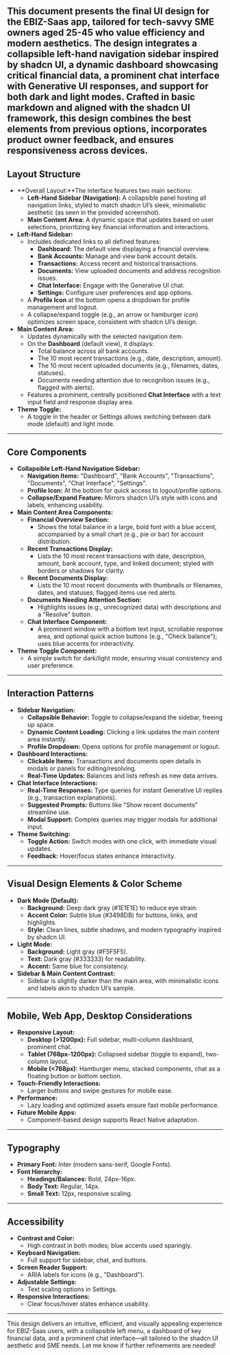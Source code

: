 This document presents the final UI design for the EBIZ-Saas app, tailored for tech-savvy SME owners aged 25-45 who value efficiency and modern aesthetics. The design integrates a collapsible left-hand navigation sidebar inspired by shadcn UI, a dynamic dashboard showcasing critical financial data, a prominent chat interface with Generative UI responses, and support for both dark and light modes. Crafted in basic markdown and aligned with the shadcn UI framework, this design combines the best elements from previous options, incorporates product owner feedback, and ensures responsiveness across devices.
---
## Layout Structure
* **Overall Layout:**The interface features two main sections:
	* **Left-Hand Sidebar (Navigation):** A collapsible panel hosting all navigation links, styled to match shadcn UI’s sleek, minimalistic aesthetic (as seen in the provided screenshot).
	* **Main Content Area:** A dynamic space that updates based on user selections, prioritizing key financial information and interactions.
* **Left-Hand Sidebar:**
	* Includes dedicated links to all defined features:
		* **Dashboard:** The default view displaying a financial overview.
		* **Bank Accounts:** Manage and view bank account details.
		* **Transactions:** Access recent and historical transactions.
		* **Documents:** View uploaded documents and address recognition issues.
		* **Chat Interface:** Engage with the Generative UI chat.
		* **Settings:** Configure user preferences and app options.
	* A **Profile Icon** at the bottom opens a dropdown for profile management and logout.
	* A collapse/expand toggle (e.g., an arrow or hamburger icon) optimizes screen space, consistent with shadcn UI’s design.
* **Main Content Area:**
	* Updates dynamically with the selected navigation item.
	* On the **Dashboard** (default view), it displays:
		* Total balance across all bank accounts.
		* The 10 most recent transactions (e.g., date, description, amount).
		* The 10 most recent uploaded documents (e.g., filenames, dates, statuses).
		* Documents needing attention due to recognition issues (e.g., flagged with alerts).
	* Features a prominent, centrally positioned **Chat Interface** with a text input field and response display area.
* **Theme Toggle:**
	* A toggle in the header or Settings allows switching between dark mode (default) and light mode.
---
## Core Components
* **Collapsible Left-Hand Navigation Sidebar:**
	* **Navigation Items:** "Dashboard", "Bank Accounts", "Transactions", "Documents", "Chat Interface", "Settings".
	* **Profile Icon:** At the bottom for quick access to logout/profile options.
	* **Collapse/Expand Feature:** Mirrors shadcn UI’s style with icons and labels, enhancing usability.
* **Main Content Area Components:**
	* **Financial Overview Section:**
		* Shows the total balance in a large, bold font with a blue accent, accompanied by a small chart (e.g., pie or bar) for account distribution.
	* **Recent Transactions Display:**
		* Lists the 10 most recent transactions with date, description, amount, bank account, type, and linked document; styled with borders or shadows for clarity.
	* **Recent Documents Display:**
		* Lists the 10 most recent documents with thumbnails or filenames, dates, and statuses; flagged items use red alerts.
	* **Documents Needing Attention Section:**
		* Highlights issues (e.g., unrecognized data) with descriptions and a "Resolve" button.
	* **Chat Interface Component:**
		* A prominent window with a bottom text input, scrollable response area, and optional quick action buttons (e.g., "Check balance"); uses blue accents for interactivity.
* **Theme Toggle Component:**
	* A simple switch for dark/light mode, ensuring visual consistency and user preference.
---
## Interaction Patterns
* **Sidebar Navigation:**
	* **Collapsible Behavior:** Toggle to collapse/expand the sidebar, freeing up space.
	* **Dynamic Content Loading:** Clicking a link updates the main content area instantly.
	* **Profile Dropdown:** Opens options for profile management or logout.
* **Dashboard Interactions:**
	* **Clickable Items:** Transactions and documents open details in modals or panels for editing/resolving.
	* **Real-Time Updates:** Balances and lists refresh as new data arrives.
* **Chat Interface Interactions:**
	* **Real-Time Responses:** Type queries for instant Generative UI replies (e.g., transaction explanations).
	* **Suggested Prompts:** Buttons like "Show recent documents" streamline use.
	* **Modal Support:** Complex queries may trigger modals for additional input.
* **Theme Switching:**
	* **Toggle Action:** Switch modes with one click, with immediate visual updates.
	* **Feedback:** Hover/focus states enhance interactivity.
---
## Visual Design Elements & Color Scheme
* **Dark Mode (Default):**
	* **Background:** Deep dark gray (#1E1E1E) to reduce eye strain.
	* **Accent Color:** Subtle blue (#3498DB) for buttons, links, and highlights.
	* **Style:** Clean lines, subtle shadows, and modern typography inspired by shadcn UI.
* **Light Mode:**
	* **Background:** Light gray (#F5F5F5).
	* **Text:** Dark gray (#333333) for readability.
	* **Accent:** Same blue for consistency.
* **Sidebar & Main Content Contrast:**
	* Sidebar is slightly darker than the main area, with minimalistic icons and labels akin to shadcn UI’s sample.
---
## Mobile, Web App, Desktop Considerations
* **Responsive Layout:**
	* **Desktop (>1200px):** Full sidebar, multi-column dashboard, prominent chat.
	* **Tablet (768px-1200px):** Collapsed sidebar (toggle to expand), two-column layout.
	* **Mobile (<768px):** Hamburger menu, stacked components, chat as a floating button or bottom section.
* **Touch-Friendly Interactions:**
	* Larger buttons and swipe gestures for mobile ease.
* **Performance:**
	* Lazy loading and optimized assets ensure fast mobile performance.
* **Future Mobile Apps:**
	* Component-based design supports React Native adaptation.
---
## Typography
* **Primary Font:** Inter (modern sans-serif, Google Fonts).
* **Font Hierarchy:**
	* **Headings/Balances:** Bold, 24px-16px.
	* **Body Text:** Regular, 14px.
	* **Small Text:** 12px, responsive scaling.
---
## Accessibility
* **Contrast and Color:**
	* High contrast in both modes; blue accents used sparingly.
* **Keyboard Navigation:**
	* Full support for sidebar, chat, and buttons.
* **Screen Reader Support:**
	* ARIA labels for icons (e.g., "Dashboard").
* **Adjustable Settings:**
	* Text scaling options in Settings.
* **Responsive Interactions:**
	* Clear focus/hover states enhance usability.
---
This design delivers an intuitive, efficient, and visually appealing experience for EBIZ-Saas users, with a collapsible left menu, a dashboard of key financial data, and a prominent chat interface—all tailored to the shadcn UI aesthetic and SME needs. Let me know if further refinements are needed!
